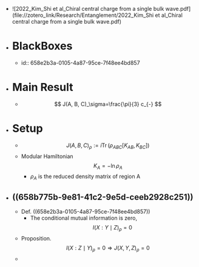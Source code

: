 - ![2022_Kim_Shi et al_Chiral central charge from a single bulk wave.pdf](file://zotero_link/Research/Entanglement/2022_Kim_Shi et al_Chiral central charge from a single bulk wave.pdf)
- # BlackBoxes
	- id:: 658e2b3a-0105-4a87-95ce-7f48ee4bd857
- # Main Result
	- $$
	  J(A, B, C)_\sigma=\frac{\pi}{3} c_{-}
	  $$
- # Setup
	- $$
	  J(A, B, C)_\rho:=i \operatorname{Tr}\left(\rho_{A B C}\left[K_{A B}, K_{B C}\right]\right)
	  $$
	- Modular Hamiltonian
	  $$
	  K_A=-\ln \rho_A
	  $$
		- $\rho_A$ is the reduced density matrix of region A
- ## ((658b775b-9e81-41c2-9e5d-ceeb2928c251))
	- Def. ((658e2b3a-0105-4a87-95ce-7f48ee4bd857))
		- The conditional mutual information is zero,
		  $$I(X: Y \mid Z)_\rho=0$$
	- Proposition. 
	  $$
	  I(X: Z \mid Y)_\rho=0 \Longrightarrow J(X, Y, Z)_\rho=0
	  $$
	-